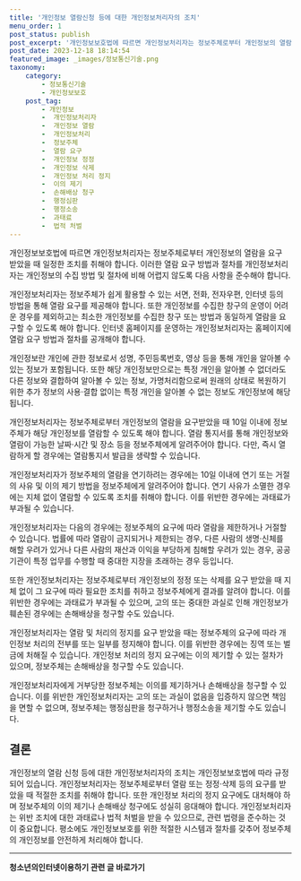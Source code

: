 ```yaml
---
title: '개인정보 열람신청 등에 대한 개인정보처리자의 조치'
menu_order: 1
post_status: publish
post_excerpt: '개인정보보호법에 따르면 개인정보처리자는 정보주체로부터 개인정보의 열람을 요구 받았을 때 일정한 조치를 취해야 합니다. 이러한 열람 요구 방법과 절차를 개인정보처리자는 개인정보의 수집 방법 및 절차에 비해 어렵지 않도록 다음 사항을 준수해야 합니다.'
post_date: 2023-12-18 18:14:54
featured_image: _images/정보통신기술.png
taxonomy:
    category:
        - 정보통신기술
        - 개인정보보호
    post_tag:
        - 개인정보
        -  개인정보처리자
        -  개인정보 열람
        -  개인정보처리
        -  정보주체
        -  열람 요구
        -  개인정보 정정
        -  개인정보 삭제
        -  개인정보 처리 정지
        -  이의 제기
        -  손해배상 청구
        -  행정심판
        -  행정소송
        -  과태료
        -  법적 처벌
---
```



개인정보보호법에 따르면 개인정보처리자는 정보주체로부터 개인정보의 열람을 요구 받았을 때 일정한 조치를 취해야 합니다. 이러한 열람 요구 방법과 절차를 개인정보처리자는 개인정보의 수집 방법 및 절차에 비해 어렵지 않도록 다음 사항을 준수해야 합니다.

개인정보처리자는 정보주체가 쉽게 활용할 수 있는 서면, 전화, 전자우편, 인터넷 등의 방법을 통해 열람 요구를 제공해야 합니다. 또한 개인정보를 수집한 창구의 운영이 어려운 경우를 제외하고는 최소한 개인정보를 수집한 창구 또는 방법과 동일하게 열람을 요구할 수 있도록 해야 합니다. 인터넷 홈페이지를 운영하는 개인정보처리자는 홈페이지에 열람 요구 방법과 절차를 공개해야 합니다.

개인정보란 개인에 관한 정보로서 성명, 주민등록번호, 영상 등을 통해 개인을 알아볼 수 있는 정보가 포함됩니다. 또한 해당 개인정보만으로는 특정 개인을 알아볼 수 없더라도 다른 정보와 결합하여 알아볼 수 있는 정보, 가명처리함으로써 원래의 상태로 복원하기 위한 추가 정보의 사용·결합 없이는 특정 개인을 알아볼 수 없는 정보도 개인정보에 해당됩니다.

개인정보처리자는 정보주체로부터 개인정보의 열람을 요구받았을 때 10일 이내에 정보주체가 해당 개인정보를 열람할 수 있도록 해야 합니다. 열람 통지서를 통해 개인정보와 열람이 가능한 날짜·시간 및 장소 등을 정보주체에게 알려주어야 합니다. 다만, 즉시 열람하게 할 경우에는 열람통지서 발급을 생략할 수 있습니다.

개인정보처리자가 정보주체의 열람을 연기하려는 경우에는 10일 이내에 연기 또는 거절의 사유 및 이의 제기 방법을 정보주체에게 알려주어야 합니다. 연기 사유가 소멸한 경우에는 지체 없이 열람할 수 있도록 조치를 취해야 합니다. 이를 위반한 경우에는 과태료가 부과될 수 있습니다.

개인정보처리자는 다음의 경우에는 정보주체의 요구에 따라 열람을 제한하거나 거절할 수 있습니다. 법률에 따라 열람이 금지되거나 제한되는 경우, 다른 사람의 생명·신체를 해할 우려가 있거나 다른 사람의 재산과 이익을 부당하게 침해할 우려가 있는 경우, 공공기관이 특정 업무를 수행할 때 중대한 지장을 초래하는 경우 등입니다.

또한 개인정보처리자는 정보주체로부터 개인정보의 정정 또는 삭제를 요구 받았을 때 지체 없이 그 요구에 따라 필요한 조치를 취하고 정보주체에게 결과를 알려야 합니다. 이를 위반한 경우에는 과태료가 부과될 수 있으며, 고의 또는 중대한 과실로 인해 개인정보가 훼손된 경우에는 손해배상을 청구할 수도 있습니다.

개인정보처리자는 열람 및 처리의 정지를 요구 받았을 때는 정보주체의 요구에 따라 개인정보 처리의 전부를 또는 일부를 정지해야 합니다. 이를 위반한 경우에는 징역 또는 벌금에 처해질 수 있습니다. 개인정보 처리의 정지 요구에는 이의 제기할 수 있는 절차가 있으며, 정보주체는 손해배상을 청구할 수도 있습니다.

개인정보처리자에게 거부당한 정보주체는 이의를 제기하거나 손해배상을 청구할 수 있습니다. 이를 위반한 개인정보처리자는 고의 또는 과실이 없음을 입증하지 않으면 책임을 면할 수 없으며, 정보주체는 행정심판을 청구하거나 행정소송을 제기할 수도 있습니다.

## 결론


개인정보의 열람 신청 등에 대한 개인정보처리자의 조치는 개인정보보호법에 따라 규정되어 있습니다. 개인정보처리자는 정보주체로부터 열람 또는 정정·삭제 등의 요구를 받았을 때 적절한 조치를 취해야 합니다. 또한 개인정보 처리의 정지 요구에도 대처해야 하며 정보주체의 이의 제기나 손해배상 청구에도 성실히 응대해야 합니다. 개인정보처리자는 위반 조치에 대한 과태료나 법적 처벌을 받을 수 있으므로, 관련 법령을 준수하는 것이 중요합니다. 평소에도 개인정보보호를 위한 적절한 시스템과 절차를 갖추어 정보주체의 개인정보를 안전하게 처리해야 합니다.
<!-- wp:separator -->
<hr class="wp-block-separator has-alpha-channel-opacity"/>
<!-- /wp:separator -->

<!-- wp:group {"backgroundColor":"base","layout":{"type":"constrained"}} -->
<div class="wp-block-group has-base-background-color has-background"><!-- wp:paragraph {"align":"center","fontSize":"medium"} -->
<p class="has-text-align-center has-large-font-size"><strong>청소년의인터넷이용하기 관련 글 바로가기</strong></p>
<!-- /wp:paragraph -->


<!-- wp:latest-posts
{"categories":[{"id":34663,"count":19,"description":"","link":"https://uknowlaw.com/category/%ec%b2%ad%ec%86%8c%eb%85%84%ec%9d%98%ec%9d%b8%ed%84%b0%eb%84%b7%ec%9d%b4%ec%9a%a9%ed%95%98%ea%b8%b0/","name":"청소년의인터넷이용하기","slug":"청소년의인터넷이용하기","taxonomy":"category","parent":0,"meta":[],"_links":{"self":[{"href":"https://uknowlaw.com/wp-json/wp/v2/categories/34663"}],"collection":[{"href":"https://uknowlaw.com/wp-json/wp/v2/categories"}],"about":[{"href":"https://uknowlaw.com/wp-json/wp/v2/taxonomies/category"}],"wp:post_type":[{"href":"https://uknowlaw.com/wp-json/wp/v2/posts?categories=34663"}],"curies":[{"name":"wp","href":"https://api.w.org/{rel}","templated":true}]}}],"postsToShow":100,"excerptLength":28,"postLayout":"grid","columns":2,"featuredImageAlign":"left","featuredImageSizeSlug":"large","fontSize":"small"} /--></div>
<!-- /wp:group -->